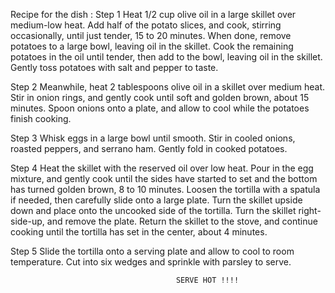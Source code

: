 Recipe for the dish : 
Step 1
Heat 1/2 cup olive oil in a large skillet over medium-low heat. Add half of the potato slices, and cook, stirring occasionally, until just tender, 15 to 20 minutes. When done, remove potatoes to a large bowl, leaving oil in the skillet. Cook the remaining potatoes in the oil until tender, then add to the bowl, leaving oil in the skillet. Gently toss potatoes with salt and pepper to taste.

Step 2
Meanwhile, heat 2 tablespoons olive oil in a skillet over medium heat. Stir in onion rings, and gently cook until soft and golden brown, about 15 minutes. Spoon onions onto a plate, and allow to cool while the potatoes finish cooking.

Step 3
Whisk eggs in a large bowl until smooth. Stir in cooled onions, roasted peppers, and serrano ham. Gently fold in cooked potatoes.

Step 4
Heat the skillet with the reserved oil over low heat. Pour in the egg mixture, and gently cook until the sides have started to set and the bottom has turned golden brown, 8 to 10 minutes. Loosen the tortilla with a spatula if needed, then carefully slide onto a large plate. Turn the skillet upside down and place onto the uncooked side of the tortilla. Turn the skillet right-side-up, and remove the plate. Return the skillet to the stove, and continue cooking until the tortilla has set in the center, about 4 minutes.

Step 5
Slide the tortilla onto a serving plate and allow to cool to room temperature. Cut into six wedges and sprinkle with parsley to serve.

                                         SERVE HOT !!!!